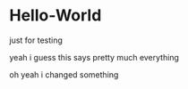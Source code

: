 # Hello-World
just for testing



yeah i guess this says pretty much everything

oh yeah i changed something
